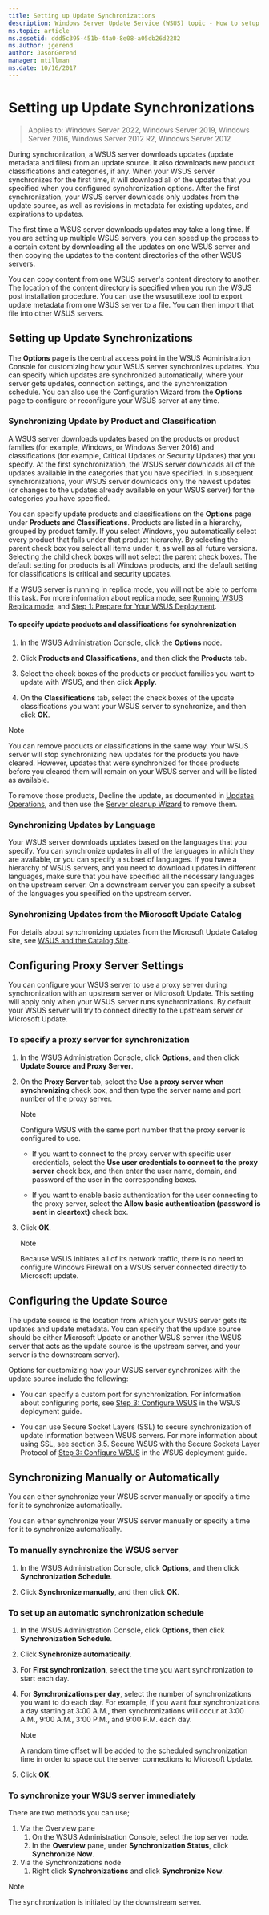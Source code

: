 ```yaml
---
title: Setting up Update Synchronizations
description: Windows Server Update Service (WSUS) topic - How to setup and configure Update Synchronizations
ms.topic: article
ms.assetid: ddd5c395-451b-44a0-8e08-a05db26d2282
ms.author: jgerend
author: JasonGerend
manager: mtillman
ms.date: 10/16/2017
---
```


# Setting up Update Synchronizations

>Applies to: Windows Server 2022, Windows Server 2019, Windows Server 2016, Windows Server 2012 R2, Windows Server 2012

During synchronization, a WSUS server downloads updates (update metadata and files) from an update source. It also downloads new product classifications and categories, if any. When your WSUS server synchronizes for the first time, it will download all of the updates that you specified when you configured synchronization options. After the first synchronization, your WSUS server downloads only updates from the update source, as well as revisions in metadata for existing updates, and expirations to updates.

The first time a WSUS server downloads updates may take a long time. If you are setting up multiple WSUS servers, you can speed up the process to a certain extent by downloading all the updates on one WSUS server and then copying the updates to the content directories of the other WSUS servers.

You can copy content from one WSUS server's content directory to another. The location of the content directory is specified when you run the WSUS post installation procedure. You can use the wsusutil.exe tool to export update metadata from one WSUS server to a file. You can then import that file into other WSUS servers.

## Setting up Update Synchronizations

The **Options** page is the central access point in the WSUS Administration Console for customizing how your WSUS server synchronizes updates. You can specify which updates are synchronized automatically, where your server gets updates, connection settings, and the synchronization schedule. You can also use the Configuration Wizard from the **Options** page to configure or reconfigure your WSUS server at any time.

### Synchronizing Update by Product and Classification

A WSUS server downloads updates based on the products or product families (for example, Windows, or Windows Server 2016) and classifications (for example, Critical Updates or Security Updates) that you specify. At the first synchronization, the WSUS server downloads all of the updates available in the categories that you have specified. In subsequent synchronizations, your WSUS server downloads only the newest updates (or changes to the updates already available on your WSUS server) for the categories you have specified.

You can specify update products and classifications on the **Options** page under **Products and Classifications**. Products are listed in a hierarchy, grouped by product family. If you select Windows, you automatically select every product that falls under that product hierarchy. By selecting the parent check box you select all items under it, as well as all future versions. Selecting the child check boxes will not select the parent check boxes. The default setting for products is all Windows products, and the default setting for classifications is critical and security updates.

If a WSUS server is running in replica mode, you will not be able to perform this task. For more information about replica mode, see [Running WSUS Replica mode](running-wsus-replica-mode.md), and [Step 1: Prepare for Your WSUS Deployment](../plan/plan-your-wsus-deployment.md).

#### To specify update products and classifications for synchronization

1. In the WSUS Administration Console, click the **Options** node.

2. Click **Products and Classifications**, and then click the **Products** tab.

3. Select the check boxes of the products or product families you want to update with WSUS, and then click **Apply**.

4. On the **Classifications** tab, select the check boxes of the update classifications you want your WSUS server to synchronize, and then click **OK**.

> [!NOTE]
> You can remove products or classifications in the same way. Your WSUS server will stop synchronizing new updates for the products you have cleared. However, updates that were synchronized for those products before you cleared them will remain on your WSUS server and will be listed as available.
>
> To remove those products, Decline the update, as documented in [Updates Operations](updates-operations.md), and then use the [Server cleanup Wizard](the-server-cleanup-wizard.md) to remove them.

### Synchronizing Updates by Language

Your WSUS server downloads updates based on the languages that you specify. You can synchronize updates in all of the languages in which they are available, or you can specify a subset of languages. If you have a hierarchy of WSUS servers, and you need to download updates in different languages, make sure that you have specified all the necessary languages on the upstream server. On a downstream server you can specify a subset of the languages you specified on the upstream server.

### Synchronizing Updates from the Microsoft Update Catalog

For details about synchronizing updates from the Microsoft Update Catalog site, see [WSUS and the Catalog Site](wsus-and-the-catalog-site.md).

## Configuring Proxy Server Settings

You can configure your WSUS server to use a proxy server during synchronization with an upstream server or Microsoft Update. This setting will apply only when your WSUS server runs synchronizations. By default your WSUS server will try to connect directly to the upstream server or Microsoft Update.

### To specify a proxy server for synchronization

1. In the WSUS Administration Console, click **Options**, and then click **Update Source and Proxy Server**.

2. On the **Proxy Server** tab, select the **Use a proxy server when synchronizing** check box, and then type the server name and port number of the proxy server.

    > [!NOTE]
    > Configure WSUS with the same port number that the proxy server is configured to use.

    - If you want to connect to the proxy server with specific user credentials, select the **Use user credentials to connect to the proxy server** check box, and then enter the user name, domain, and password of the user in the corresponding boxes.

    - If you want to enable basic authentication for the user connecting to the proxy server, select the **Allow basic authentication (password is sent in cleartext)** check box.

3. Click **OK**.

    > [!NOTE]
    > Because WSUS initiates all of its network traffic, there is no need to configure Windows Firewall on a WSUS server connected directly to Microsoft update.

## Configuring the Update Source

The update source is the location from which your WSUS server gets its updates and update metadata. You can specify that the update source should be either Microsoft Update or another WSUS server (the WSUS server that acts as the update source is the upstream server, and your server is the downstream server).

Options for customizing how your WSUS server synchronizes with the update source include the following:

- You can specify a custom port for synchronization. For information about configuring ports, see [Step 3: Configure WSUS](../deploy/2-configure-wsus.md) in the WSUS deployment guide.

- You can use Secure Socket Layers (SSL) to secure synchronization of update information between WSUS servers. For more information about using SSL, see section 3.5. Secure WSUS with the Secure Sockets Layer Protocol of [Step 3: Configure WSUS](../deploy/2-configure-wsus.md) in the WSUS deployment guide.

## Synchronizing Manually or Automatically

You can either synchronize your WSUS server manually or specify a time for it to synchronize automatically.

You can either synchronize your WSUS server manually or specify a time for it to synchronize automatically.

### To manually synchronize the WSUS server

1. In the WSUS Administration Console, click **Options**, and then click **Synchronization Schedule**.

2. Click **Synchronize manually**, and then click **OK**.

### To set up an automatic synchronization schedule

1. In the WSUS Administration Console, click **Options**, then click **Synchronization Schedule**.

2. Click **Synchronize automatically**.

3. For **First synchronization**, select the time you want synchronization to start each day.

4. For **Synchronizations per day**, select the number of synchronizations you want to do each day. For example, if you want four synchronizations a day starting at 3:00 A.M., then synchronizations will occur at 3:00 A.M., 9:00 A.M., 3:00 P.M., and 9:00 P.M. each day. 
    > [!NOTE]
    > A random time offset will be added to the scheduled synchronization time in order to space out the server connections to Microsoft Update.

5. Click **OK**.

### To synchronize your WSUS server immediately

There are two methods you can use;
1. Via the Overview pane
   1. On the WSUS Administration Console, select the top server node.
   1. In the **Overview** pane, under **Synchronization Status**, click **Synchronize Now**.
1. Via the Synchronizations node
   1. Right click **Synchronizations** and click **Synchronize Now**.

> [!NOTE]
> The synchronization is initiated by the downstream server.
